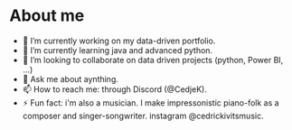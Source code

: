 # About me

- 🔭 I’m currently working on my data-driven portfolio.
- 🌱 I’m currently learning java and advanced python.
- 👯 I’m looking to collaborate on data driven projects (python, Power BI, ...)
- 💬 Ask me about aynthing.
- 📫 How to reach me: through Discord (@CedjeK).
- ⚡ Fun fact: i'm also a musician. I make impressonistic piano-folk as a composer and singer-songwriter. instagram @cedrickivitsmusic.
